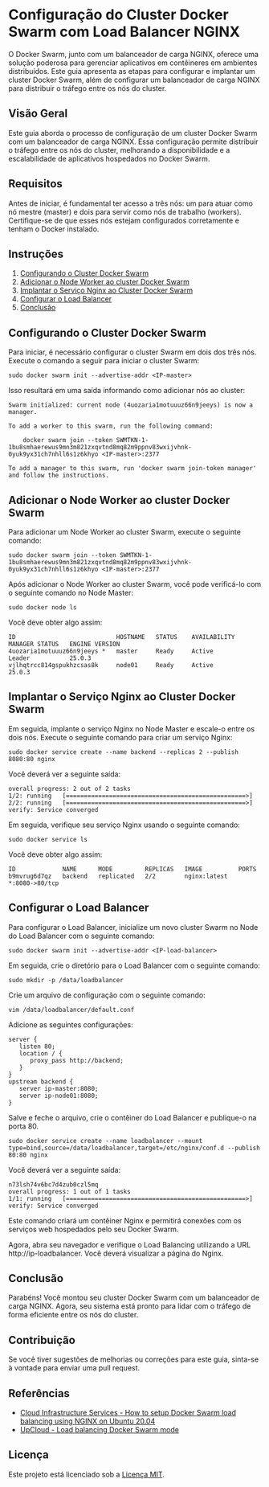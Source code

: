 # Configuração do Cluster Docker Swarm com Load Balancer NGINX

O Docker Swarm, junto com um balanceador de carga NGINX, oferece uma solução poderosa para gerenciar aplicativos em contêineres em ambientes distribuídos. Este guia apresenta as etapas para configurar e implantar um cluster Docker Swarm, além de configurar um balanceador de carga NGINX para distribuir o tráfego entre os nós do cluster.

## Visão Geral

Este guia aborda o processo de configuração de um cluster Docker Swarm com um balanceador de carga NGINX. Essa configuração permite distribuir o tráfego entre os nós do cluster, melhorando a disponibilidade e a escalabilidade de aplicativos hospedados no Docker Swarm.

## Requisitos

Antes de iniciar, é fundamental ter acesso a três nós: um para atuar como nó mestre (master) e dois para servir como nós de trabalho (workers). Certifique-se de que esses nós estejam configurados corretamente e tenham o Docker instalado.

## Instruções

1. [Configurando o Cluster Docker Swarm](#configurando-o-cluster-docker-swarm)
2. [Adicionar o Node Worker ao cluster Docker Swarm](#adicionar-o-node-worker-ao-cluster-docker-swarm)
3. [Implantar o Serviço Nginx ao Cluster Docker Swarm](#implantar-o-serviço-nginx-ao-cluster-docker-swarm)
4. [Configurar o Load Balancer](#configurar-o-load-balancer)
5. [Conclusão](#conclusão)

## Configurando o Cluster Docker Swarm

Para iniciar, é necessário configurar o cluster Swarm em dois dos três nós. Execute o comando a seguir para iniciar o cluster Swarm:

```
sudo docker swarm init --advertise-addr <IP-master>
```

Isso resultará em uma saída informando como adicionar nós ao cluster:

```
Swarm initialized: current node (4uozaria1motuuuz66n9jeeys) is now a manager.

To add a worker to this swarm, run the following command:

    docker swarm join --token SWMTKN-1-1bu8smhaerewus9mn3m821zxqvtnd8mq82m9ppnv83wxijvhnk-0yuk9yx31ch7nhll6s1z6khyo <IP-master>:2377

To add a manager to this swarm, run 'docker swarm join-token manager' and follow the instructions.
```

## Adicionar o Node Worker ao cluster Docker Swarm

Para adicionar um Node Worker ao cluster Swarm, execute o seguinte comando:

```
sudo docker swarm join --token SWMTKN-1-1bu8smhaerewus9mn3m821zxqvtnd8mq82m9ppnv83wxijvhnk-0yuk9yx31ch7nhll6s1z6khyo <IP-master>:2377
```

Após adicionar o Node Worker ao cluster Swarm, você pode verificá-lo com o seguinte comando no Node Master:

```
sudo docker node ls
```

Você deve obter algo assim:

```
ID                            HOSTNAME   STATUS    AVAILABILITY   MANAGER STATUS   ENGINE VERSION
4uozaria1motuuuz66n9jeeys *   master     Ready     Active         Leader           25.0.3
vjlhqtrcc814gspukhzcsas8k     node01     Ready     Active                          25.0.3
```

## Implantar o Serviço Nginx ao Cluster Docker Swarm

Em seguida, implante o serviço Nginx no Node Master e escale-o entre os dois nós. Execute o seguinte comando para criar um serviço Nginx:

```
sudo docker service create --name backend --replicas 2 --publish 8080:80 nginx
```

Você deverá ver a seguinte saída:

```b9mvrug6d7qz3q3r1tl585adz
overall progress: 2 out of 2 tasks 
1/2: running   [==================================================>] 
2/2: running   [==================================================>] 
verify: Service converged
```

Em seguida, verifique seu serviço Nginx usando o seguinte comando:

```
sudo docker service ls
```

Você deve obter algo assim:

```
ID             NAME      MODE         REPLICAS   IMAGE          PORTS
b9mvrug6d7qz   backend   replicated   2/2        nginx:latest   *:8080->80/tcp
```

## Configurar o Load Balancer

Para configurar o Load Balancer, inicialize um novo cluster Swarm no Node do Load Balancer com o seguinte comando:

```
sudo docker swarm init --advertise-addr <IP-load-balancer>
```
Em seguida, crie o diretório para o Load Balancer com o seguinte comando:

```
sudo mkdir -p /data/loadbalancer
```

Crie um arquivo de configuração com o seguinte comando:

```
vim /data/loadbalancer/default.conf
```

Adicione as seguintes configurações:

```
server {
   listen 80;
   location / {
      proxy_pass http://backend;
   }
}
upstream backend {
   server ip-master:8080;
   server ip-node01:8080;
}
```

Salve e feche o arquivo, crie o contêiner do Load Balancer e publique-o na porta 80.

```
sudo docker service create --name loadbalancer --mount type=bind,source=/data/loadbalancer,target=/etc/nginx/conf.d --publish 80:80 nginx
```

Você deverá ver a seguinte saída:

```
n73lsh74v6bc7d4zub0czl5mq
overall progress: 1 out of 1 tasks 
1/1: running   [==================================================>] 
verify: Service converged 
```

Este comando criará um contêiner Nginx e permitirá conexões com os serviços web hospedados pelo seu Docker Swarm.

Agora, abra seu navegador e verifique o Load Balancing utilizando a URL http://ip-loadbalancer. Você deverá visualizar a página do Nginx.

## Conclusão

Parabéns! Você montou seu cluster Docker Swarm com um balanceador de carga NGINX. Agora, seu sistema está pronto para lidar com o tráfego de forma eficiente entre os nós do cluster.

## Contribuição

Se você tiver sugestões de melhorias ou correções para este guia, sinta-se à vontade para enviar uma pull request.

## Referências

- [Cloud Infrastructure Services - How to setup Docker Swarm load balancing using NGINX on Ubuntu 20.04](https://cloudinfrastructureservices.co.uk/how-to-setup-docker-swarm-load-balancing-using-nginx-on-ubuntu-20-04/)
- [UpCloud - Load balancing Docker Swarm mode](https://upcloud.com/resources/tutorials/load-balancing-docker-swarm-mode)

## Licença

Este projeto está licenciado sob a [Licença MIT](LICENSE).
